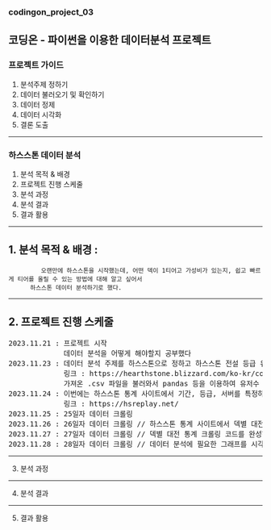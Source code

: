 ### codingon_project_03  
코딩온 - 파이썬을 이용한 데이터분석 프로젝트
-------------------------------------------------------------------------------------------------------------------------------
### 프로젝트 가이드  
1. 분석주제 정하기
2. 데이터 불러오기 및 확인하기
3. 데이터 정제
4. 데이터 시각화
5. 결론 도출
-------------------------------------------------------------------------------------------------------------------------------
### 하스스톤 데이터 분석  
1. 분석 목적 & 배경
2. 프로젝트 진행 스케줄
3. 분석 과정
4. 분석 결과
5. 결과 활용
-------------------------------------------------------------------------------------------------------------------------------
## 1. 분석 목적 & 배경 :
             오랜만에 하스스톤을 시작했는데, 어떤 덱이 1티어고 가성비가 있는지, 쉽고 빠르게 티어를 올릴 수 있는 방법에 대해 알고 싶어서
          하스스톤 데이터 분석하기로 했다.
-------------------------------------------------------------------------------------------------------------------------------
## 2. 프로젝트 진행 스케줄
<pre>
2023.11.21 : 프로젝트 시작
             데이터 분석을 어떻게 해야할지 공부했다
2023.11.23 : 데이터 분석 주제를 하스스톤으로 정하고 하스스톤 전설 등급 유저수를 데이터 크롤링하여 엑셀 파일로 가져왔다.
             링크 : https://hearthstone.blizzard.com/ko-kr/community/leaderboards/
             가져온 .csv 파일을 불러와서 pandas 등을 이용하여 유저수 추이 그래프와 확장팩 발매전후 유저수의 차이 그래프를 코딩했다.
2023.11.24 : 이번에는 하스스톤 통계 사이트에서 기간, 등급, 서버를 특정하여 직업별 덱유형 및 승률, 점유율, 게임수 통계를 데이터 크롤링 해서 엑셀 파일로 가져왔다.
             링크 : https://hsreplay.net/
2023.11.25 : 25일자 데이터 크롤링
2023.11.26 : 26일자 데이터 크롤링 // 하스스톤 통계 사이트에서 덱별 대전 통계 크롤링 코드를 짜기 시작했다.
2023.11.27 : 27일자 데이터 크롤링 // 덱별 대전 통계 크롤링 코드를 완성하고, 시각화해보았다.
2023.11.28 : 28일자 데이터 크롤링 // 데이터 분석에 필요한 그래프를 시각화하고 발표 준비를 했다.
</pre>
-------------------------------------------------------------------------------------------------------------------------------
3. 분석 과정
-------------------------------------------------------------------------------------------------------------------------------
4. 분석 결과
-------------------------------------------------------------------------------------------------------------------------------
5. 결과 활용
